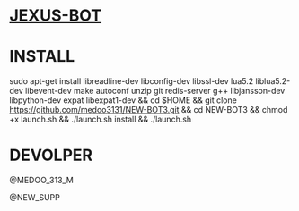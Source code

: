 # [JEXUS-BOT](https://telegram.me/new_supp)

# INSTALL

sudo apt-get install libreadline-dev libconfig-dev libssl-dev lua5.2 liblua5.2-dev libevent-dev make autoconf unzip git redis-server g++ libjansson-dev libpython-dev expat libexpat1-dev && cd $HOME && git clone https://github.com/medoo3131/NEW-BOT3.git && cd NEW-BOT3 && chmod +x launch.sh && ./launch.sh install && ./launch.sh 


# DEVOLPER 
 @MEDOO_313_M 
 
 @NEW_SUPP
